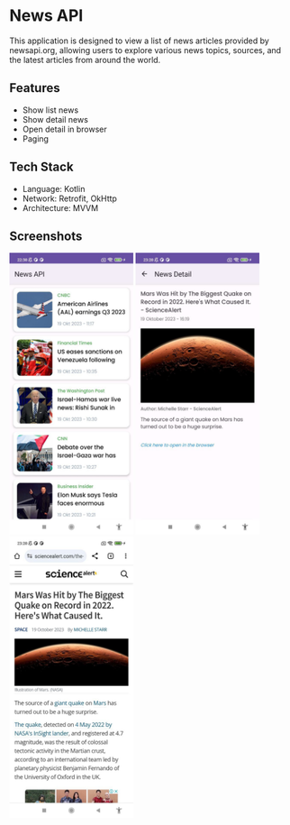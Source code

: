 
# News API

This application is designed to view a list of news articles provided by newsapi.org, allowing users to explore various news topics, sources, and the latest articles from around the world.

## Features

- Show list news
- Show detail news
- Open detail in browser
- Paging

## Tech Stack

- Language: Kotlin
- Network: Retrofit, OkHttp
- Architecture: MVVM

## Screenshots

<p float="left">
<img src="https://raw.githubusercontent.com/AlHamasy/NewsAPI/main/screenshot/list.jpeg" width="220" height="500" alt="List"/>
<img src="https://raw.githubusercontent.com/AlHamasy/NewsAPI/main/screenshot/detail.jpg" width="220" height="500" alt="Detail"/>
<img src="https://raw.githubusercontent.com/AlHamasy/NewsAPI/main/screenshot/browser.jpg" width="220" height="500" alt="Detail"/>


</p>
